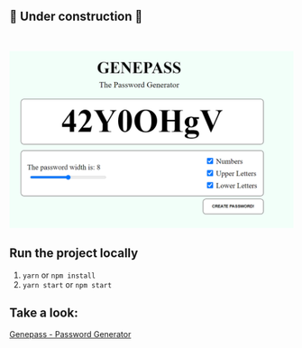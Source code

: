 ## 🚧 Under construction 🚧
<br/>
 
![Screenshot](./public/assets/images/screenshot.png)

## Run the project locally

1.  ```yarn``` or ```npm install```
2. ```yarn start``` or ```npm start```

## Take a look:

[Genepass - Password Generator](https://genepass.netlify.app/)